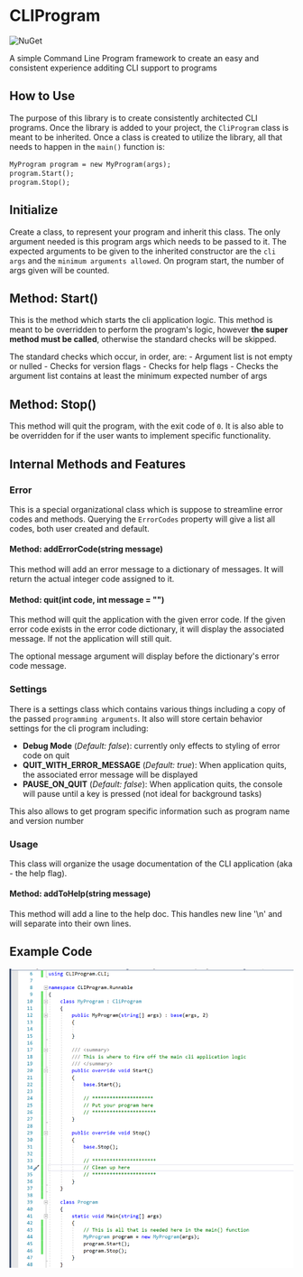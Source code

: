 CLIProgram
==========

![NuGet](https://img.shields.io/nuget/v/CLIProgram)

A simple Command Line Program framework to create an easy and consistent experience additing CLI support to programs

## How to Use

The purpose of this library is to create consistently architected CLI programs. Once the library is added to your project, the `CliProgram` class is meant to be inherited. Once a class is created to utilize the library, all that needs to happen in the `main()` function is:

```
MyProgram program = new MyProgram(args);
program.Start();
program.Stop();
```

## Initialize

Create a class, to represent your program and inherit this class. The only argument needed is this program args which
needs to be passed to it. The expected arguments to be given to the inherited constructor are the `cli args` and the
`minimum arguments allowed`. On program start, the number of args given will be counted.

## Method: Start()

This is the method which starts the cli application logic. This method is meant to be overridden to perform the
program's logic, however **the super method must be called**, otherwise the standard checks will be skipped.

The standard checks which occur, in order, are:
	- Argument list is not empty or nulled
	- Checks for version flags
	- Checks for help flags
	- Checks the argument list contains at least the minimum expected number of args

## Method: Stop()

This method will quit the program, with the exit code of `0`. It is also able to be overridden for if the user wants
to implement specific functionality.

## Internal Methods and Features

### Error

This is a special organizational class which is suppose to streamline error codes and methods. Querying the `ErrorCodes`
property will give a list all codes, both user created and default.

#### Method: addErrorCode(string message)

This method will add an error message to a dictionary of messages. It will return the actual integer code
assigned to it.

#### Method: quit(int code, int message = "")

This method will quit the application with the given error code. If the given error code exists in the error
code dictionary, it will display the associated message. If not the application will still quit.

The optional message argument will display before the dictionary's error code message.

### Settings

There is a settings class which contains various things including a copy of the passed `programming arguments`.
It also will store certain behavior settings for the cli program including:

- **Debug Mode** (*Default: false*): currently only effects to styling of error code on quit
- **QUIT_WITH_ERROR_MESSAGE** (*Default: true*): When application quits, the associated error message will be displayed
- **PAUSE_ON_QUIT** (*Default: false*): When application quits, the console will pause until a key
is pressed (not ideal for background tasks)

This also allows to get program specific information such as program name and version number

### Usage

This class will organize the usage documentation of the CLI application (aka - the help flag).

#### Method: addToHelp(string message)

This method will add a line to the help doc. This handles new line '\n' and will separate into their own lines.

## Example Code

![](assets/code-example.png)